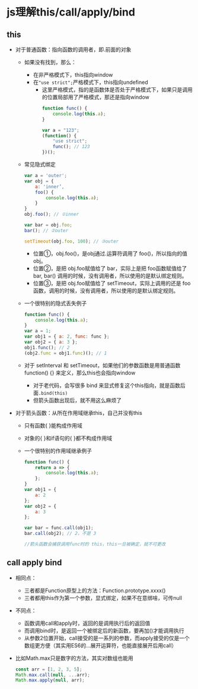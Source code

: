 # js理解this/call/apply/bind

## this

- 对于普通函数：指向函数的调用者，即.前面的对象
    - 如果没有找到，那么：
        - 在非严格模式下，this指向window
        - 在`"use strict";`严格模式下，this指向undefined
            - 这里严格模式，指的是函数体是否处于严格模式下，如果只是调用的位置局部用了严格模式，那还是指向window
                ```js
                function func() {
                    console.log(this.a);
                }
                
                var a = "123";
                (function() {
                    "use strict";
                    func(); // 123
                })();
                ```     

    - 常见隐式绑定
        ```js
        var a = 'outer';
        var obj = {
            a: 'inner’,
            foo() {
                console.log(this.a);
            }
        }
        obj.foo(); // ①inner

        var bar = obj.foo; 
        bar(); // ②outer 

        setTimeout(obj.foo, 100); // ③outer 
        ```
        - 位置①，obj.foo()，是obj通过.运算符调用了 foo()，所以指向的值 obj。
        - 位置②，是把 obj.foo赋值给了 bar，实际上是把 foo函数赋值给了bar, bar() 调用的时候，没有调用者，所以使用的是默认绑定规则。
        - 位置③，是把 obj.foo赋值给了 setTimeout，实际上调用的还是 foo函数，调用的时候，没有调用者，所以使用的是默认绑定规则。
    
    - 一个很特别的隐式丢失例子
        ```js
        function func() {
            console.log(this.a);
        }
        var a = 1;
        var obj1 = { a: 2, func: func };
        var obj2 = { a: 3 };
        obj1.func(); // 2
        (obj2.func = obj1.func)(); // 1
        ```
        
    - 对于 setInterval 和 setTimeout，如果他们的参数函数是用普通函数 function() {} 来定义，那么this也会指向window
        - 对于老代码，会写很多 bind 来显式修复这个this指向，就是函数后面`.bind(this)`
        - 但箭头函数出现后，就不用这么麻烦了

- 对于箭头函数：从所在作用域继承this，自己并没有this
    - 只有函数{ }能构成作用域
    - 对象的{ }和if语句的{ }都不构成作用域

    - 一个很特别的作用域继承例子
        ```js
        function func() {
            return a => {
                console.log(this.a);
            };
        }
        var obj1 = {
            a: 2
        };
        var obj2 = {
            a: 3
        };
        
        var bar = func.call(obj1);
        bar.call(obj2); // 2，不是 3
        
        //箭头函数会捕获调用func时的 this，this一旦被确定，就不可更改
        ```

## call apply bind

- 相同点：
    - 三者都是Function原型上的方法：Function.prototype.xxxx()
    - 三者都用this作为第一个参数，显式绑定，如果不在意绑啥，可传null

- 不同点：
    - 函数调用call和apply时，返回的是调用执行后的返回值
    - 而调用bind时，是返回一个被绑定后的新函数，要再加()才能调用执行
    - 从参数2位置开始，call接受的是一系列的参数，而apply接受的仅是一个数组更方便（其实用ES6的...展开运算符，也能直接展开后用call）

- 比如Math.max只是数字的方法，其实对数组也能用
    ```js
    const arr = [1, 2, 3, 5];
    Math.max.call(null, ...arr);
    Math.max.apply(null, arr);
    ```
